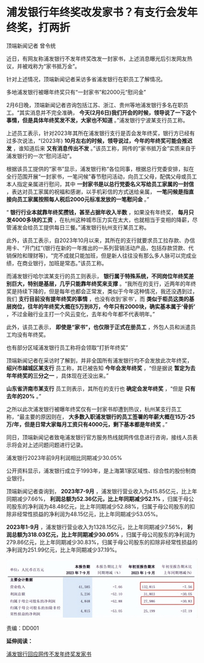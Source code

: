 # 浦发银行年终奖改发家书？有支行会发年终奖，打两折

顶端新闻记者 曾令统

近日，有网友称浦发银行不发年终奖改发一封家书，上述消息曝光后引发网友热议，并被戏称为“家书抵万金”。

针对上述情况，顶端新闻记者采访多省浦发银行在职员工了解情况。

多地浦发银行被曝年终奖只有“一封家书”和2000元“慰问金”

2月6日晚，顶端新闻记者咨询包括江苏、浙江、贵州等地浦发银行多名在职员工。“其实消息并不完全准确，
**今天(2月6日)我们开会的时候，领导说了一下这个事情，但是具体年终奖发不发，大家也不知道** 。”浦发银行宁波某支行员工称。

上述员工表示，针对2023年其所在浦发银行支行是否会发年终奖，银行方已经有过多次说法，“(2023年)
**10月左右的时候，领导说过，今年的年终奖可能会推迟发** ，谁知道后来 **又有消息传出不发**
。”该员工称，网传的“家书抵万金”实质来自于浦发银行的一次“慰问活动”。

根据该员工提供的“家书”显示，浦发银行称“各位同事，根据总行党委安排，拟在全行范围开展“一封家书，一笔问候”春节慰问活动，向员工父母，配偶父母或员工本人指定亲属进行慰问，其中
**一封家书是以总行党委名义写给员工家属的一封信** ，表达对员工家属的祝福和感谢，以手机彩信的方式送给亲属，
**一笔问候是指直接向员工家属按照每人税后2000元标准发放的一笔慰问金** 。”

“ **银行行业本就靠年终奖攒钱，甚至占据年收入半数** ，如果没有年终奖， **每月只发4000多块的工资**
，在杭州这种城市压力实在太大，也就相当于变相的降薪，尽管浦发会给员工提供每日三餐。”浦发银行杭州支行某员工称。

此外，该员工表示，自2023年10月以来，其所在的支行就要求员工拉存款、办信用卡、“开门红”(银行在新的一年推出的一系列营销活动产品，包括存款贷款、代销保险和理财等)，“完不成就只能加班，但是新人往往没有那么多人脉可以完成业绩，在商业银行，加班是常态。”该员工称。

而浦发银行哈尔滨某支行的员工则表示， **银行属于特殊系统，不同岗位年终奖差别巨大，特别是基层，几乎只能靠年终奖来支撑**
。“我所在的支行，近两年的年终奖是持续下降的，但是每年也都会正常发，类似于今年这种情况，我还没遇到过，我们 **支行目前没有提年终奖的事情**
，也没有收到‘家书’，而 **类似于柜员这类的基层岗位，往年的年终奖大概在5万到8万，今年只有2000块，确实基本属于‘骨折’**
，不过金融行业主打一个风云变化，去年和今年都不代表明年。”

此外，该员工表示， **即使是“家书”，也仅限于正式在册员工** ，外包人员和派遣员工均没有年终奖。

也有部分区域浦发银行员工称将会领取“打折年终奖”

顶端新闻记者在采访时了解到，并非全国所有浦发银行均不会发放此次年终奖， **绍兴市越城区某支行** 员工称，其已被告知 **今年会发年终奖** ，“但是据说
**暂定为去年年终奖的三分之一** ，具体现在还没出来。”

**山东省济南市某支行** 员工则表示，其所在的支行也 **确定会发年终奖** ，“但是 **只有去年的20%** 。”

之所以此次浦发银行被曝年终奖仅有一封家书却遭到热议，杭州某支行员工称，“最主要的原因则在，
**大多数入职浦发银行的员工签署的年薪大概在15万-25万/年，但是日常大家每月工资只有4000元，剩下基本都是年终奖** 。”

同日，顶端新闻记者致电浦发银行官方服务热线就网传信息进行咨询，接线人员表示将会对上述问题问题进行记录。

浦发银行2023年前9月利润相比同期减少30.05%

公开资料显示，浦发银行成立于1993年，是上海第1家区域性、综合性的股份制商业银行。

顶端新闻记者查询到， **2023年7-9月** ，浦发银行营业收入为415.85亿元，比上年同期减少7.66%，
**利润总额为52.36亿元，比上年同期减少52.1%**
，归属于母公司股东的净利润为48.48亿元，比上年同期减少52.88%，归属于母公司股东的扣除非经常性损益的净利润为48.15亿元，比上年同期减少53.05%。

**2023年1-9月** ，浦发银行营业收入为1328.15亿元，比上年同期减少7.56%，
**利润总额为318.03亿元，比上年同期减少30.05%**
，归属于母公司股东的净利润为279.86亿元，比上年同期减少30.83%，归属于母公司股东的扣除非经常性损益的净利润为251.99亿元，比上年同期减少37.19%。

![383f9c9f81b14db09e791783cd325a4a.jpg](https://raw.githubusercontent.com/qqhsx/qqnews_image/main/2024/02/07/浦发银行年终奖改发家书？有支行会发年终奖，打两折/383f9c9f81b14db09e791783cd325a4a.jpg)

责编：DD001

**延伸阅读：**

[浦发银行回应网传不发年终奖发家书](https://news.qq.com/rain/a/20240206V04MTJ00)

